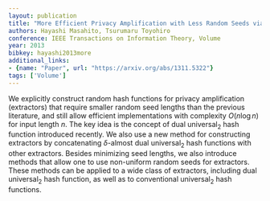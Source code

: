 ```yaml
---
layout: publication
title: "More Efficient Privacy Amplification with Less Random Seeds via Dual Universal Hash Function"
authors: Hayashi Masahito, Tsurumaru Toyohiro
conference: IEEE Transactions on Information Theory, Volume
year: 2013
bibkey: hayashi2013more
additional_links:
- {name: "Paper", url: "https://arxiv.org/abs/1311.5322"}
tags: ['Volume']
---
```

We explicitly construct random hash functions for privacy amplification (extractors) that require smaller random seed lengths than the previous literature, and still allow efficient implementations with complexity $O(n\log n)$ for input length $n$. The key idea is the concept of dual universal$_2$ hash function introduced recently. We also use a new method for constructing extractors by concatenating $\delta$-almost dual universal$_2$ hash functions with other extractors. Besides minimizing seed lengths, we also introduce methods that allow one to use non-uniform random seeds for extractors. These methods can be applied to a wide class of extractors, including dual universal$_2$ hash function, as well as to conventional universal$_2$ hash functions.